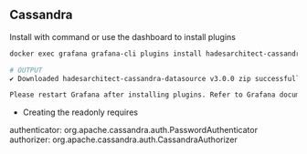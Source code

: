## Cassandra

Install with command or use the dashboard to install plugins 

```bash
docker exec grafana grafana-cli plugins install hadesarchitect-cassandra-datasource

# OUTPUT
✔ Downloaded hadesarchitect-cassandra-datasource v3.0.0 zip successfully

Please restart Grafana after installing plugins. Refer to Grafana documentation for instructions if necessary.
```


- Creating the readonly requires 

authenticator: org.apache.cassandra.auth.PasswordAuthenticator
authorizer: org.apache.cassandra.auth.CassandraAuthorizer